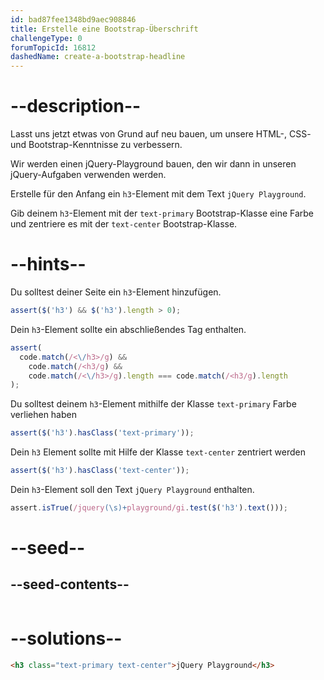```yaml
---
id: bad87fee1348bd9aec908846
title: Erstelle eine Bootstrap-Überschrift
challengeType: 0
forumTopicId: 16812
dashedName: create-a-bootstrap-headline
---
```


# --description--

Lasst uns jetzt etwas von Grund auf neu bauen, um unsere HTML-, CSS- und Bootstrap-Kenntnisse zu verbessern.

Wir werden einen jQuery-Playground bauen, den wir dann in unseren jQuery-Aufgaben verwenden werden.

Erstelle für den Anfang ein `h3`-Element mit dem Text `jQuery Playground`.

Gib deinem `h3`-Element mit der `text-primary` Bootstrap-Klasse eine Farbe und zentriere es mit der `text-center` Bootstrap-Klasse.

# --hints--

Du solltest deiner Seite ein `h3`-Element hinzufügen.

```js
assert($('h3') && $('h3').length > 0);
```

Dein `h3`-Element sollte ein abschließendes Tag enthalten.

```js
assert(
  code.match(/<\/h3>/g) &&
    code.match(/<h3/g) &&
    code.match(/<\/h3>/g).length === code.match(/<h3/g).length
);
```

Du solltest deinem `h3`-Element mithilfe der Klasse `text-primary` Farbe verliehen haben

```js
assert($('h3').hasClass('text-primary'));
```

Dein `h3` Element sollte mit Hilfe der Klasse `text-center` zentriert werden

```js
assert($('h3').hasClass('text-center'));
```

Dein `h3`-Element soll den Text `jQuery Playground` enthalten.

```js
assert.isTrue(/jquery(\s)+playground/gi.test($('h3').text()));
```

# --seed--

## --seed-contents--

```html

```

# --solutions--

```html
<h3 class="text-primary text-center">jQuery Playground</h3>
```

